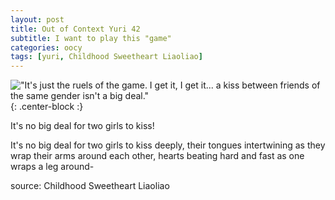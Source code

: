 ```yaml
---
layout: post
title: Out of Context Yuri 42
subtitle: I want to play this "game"
categories: oocy
tags: [yuri, Childhood Sweetheart Liaoliao]
---
```




!["It's just the ruels of the game. I get it, I get it... a kiss between friends of the same gender isn't a big deal."](https://imgur.com/xlzZCh0.png){: .center-block :}


It's no big deal for two girls to kiss!

It's no big deal for two girls to kiss deeply, their tongues intertwining as they wrap their arms around each other, hearts beating hard and fast as one wraps a leg around-


source: Childhood Sweetheart Liaoliao
